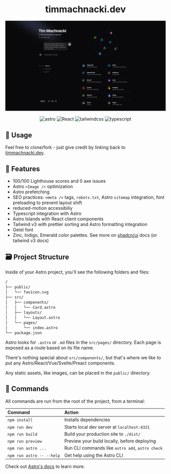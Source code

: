 <h1 align="center">
  timmachnacki.dev
</h1>

![demo](https://raw.githubusercontent.com/tmachnacki/portfolio/master/src/assets/v2/home-wide.webp)

<div align="center">
  <img src="https://img.shields.io/badge/-Astro-black?style=for-the-badge&logoColor=white&logo=astro&color=c026d3" alt="astro" />
  <img src="https://img.shields.io/badge/-React-black?style=for-the-badge&logoColor=white&logo=react&color=06b6d4" alt="React" />
  <img src="https://img.shields.io/badge/-Tailwind_CSS-black?style=for-the-badge&logoColor=white&logo=tailwindcss&color=0EA5E9" alt="tailwindcss" />
  <img src="https://img.shields.io/badge/-Typescript-black?style=for-the-badge&logoColor=white&logo=typescript&color=3178C6" alt="typescript" />
</div>

## 🤙 Usage
Feel free to clone/fork - just give credit by linking back to [timmachnacki.dev](https://timmachnacki.dev).

## 🔋 Features
 - 100/100 Lighthouse scores and 0 axe issues
 - Astro `<Image />` optimization
 - Astro prefetching
 - SEO practices: `<meta />` tags, `robots.txt`, Astro `sitemap` integration, font preloading to prevent layout shift
 - reduced-motion accessibiliy
 - Typescript integration with Astro
 - Astro Islands with React client components
 - Tailwind v3 with prettier sorting and Astro formatting integration
 - Geist font
 - Zinc, Indigo, Emerald color palettes. See more on [shadcn/ui](https://ui.shadcn.com/colors) docs (or tailwind v3 docs)

## 🗃 Project Structure

Inside of your Astro project, you'll see the following folders and files:

```text
/
├── public/
│   └── favicon.svg
├── src/
│   ├── components/
│   │   └── Card.astro
│   ├── layouts/
│   │   └── Layout.astro
│   └── pages/
│       └── index.astro
└── package.json
```

Astro looks for `.astro` or `.md` files in the `src/pages/` directory. Each page is exposed as a route based on its file name.

There's nothing special about `src/components/`, but that's where we like to put any Astro/React/Vue/Svelte/Preact components.

Any static assets, like images, can be placed in the `public/` directory.

## 🚀 Commands

All commands are run from the root of the project, from a terminal:

| Command                   | Action                                           |
| :------------------------ | :----------------------------------------------- |
| `npm install`             | Installs dependencies                            |
| `npm run dev`             | Starts local dev server at `localhost:4321`      |
| `npm run build`           | Build your production site to `./dist/`          |
| `npm run preview`         | Preview your build locally, before deploying     |
| `npm run astro ...`       | Run CLI commands like `astro add`, `astro check` |
| `npm run astro -- --help` | Get help using the Astro CLI                     |

Check out [Astro's docs](https://docs.astro.build) to learn more.


